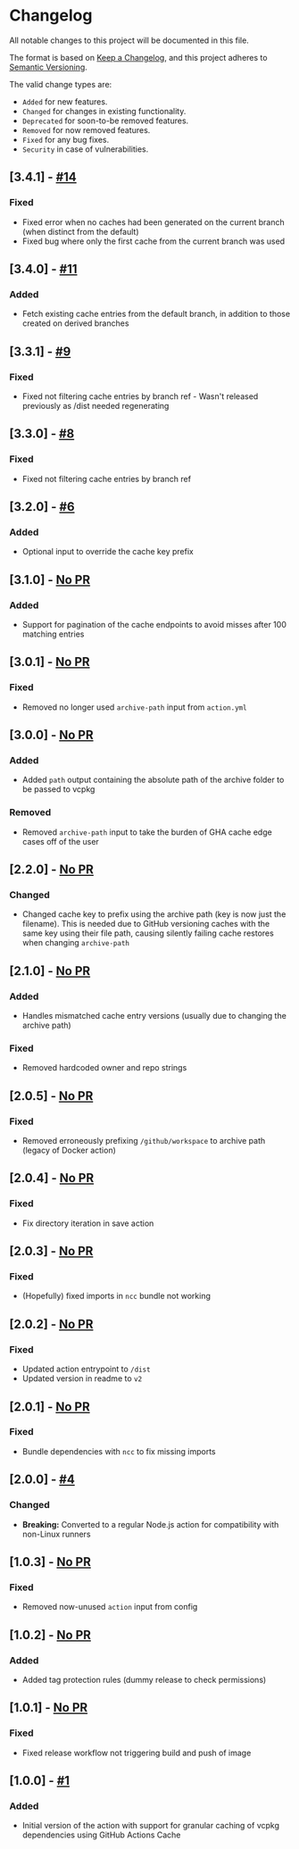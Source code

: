 # Changelog

All notable changes to this project will be documented in this file.

The format is based on [Keep a Changelog](https://keepachangelog.com/en/1.0.0/),
and this project adheres to [Semantic Versioning](https://semver.org/spec/v2.0.0.html).

The valid change types are:

- `Added` for new features.
- `Changed` for changes in existing functionality.
- `Deprecated` for soon-to-be removed features.
- `Removed` for now removed features.
- `Fixed` for any bug fixes.
- `Security` in case of vulnerabilities.

## [3.4.1] - [#14](https://github.com/TAServers/vcpkg-cache/pull/14)

### Fixed

- Fixed error when no caches had been generated on the current branch (when distinct from the default)
- Fixed bug where only the first cache from the current branch was used

## [3.4.0] - [#11](https://github.com/TAServers/vcpkg-cache/pull/11)

### Added

- Fetch existing cache entries from the default branch, in addition to those created on derived branches

## [3.3.1] - [#9](https://github.com/TAServers/vcpkg-cache/pull/9)

### Fixed

- Fixed not filtering cache entries by branch ref - Wasn't released previously as /dist needed regenerating

## [3.3.0] - [#8](https://github.com/TAServers/vcpkg-cache/pull/8)

### Fixed

- Fixed not filtering cache entries by branch ref

## [3.2.0] - [#6](https://github.com/TAServers/vcpkg-cache/pull/6)

### Added

- Optional input to override the cache key prefix

## [3.1.0] - [No PR](#)

### Added

- Support for pagination of the cache endpoints to avoid misses after 100 matching entries

## [3.0.1] - [No PR](#)

### Fixed

- Removed no longer used `archive-path` input from `action.yml`

## [3.0.0] - [No PR](#)

### Added

- Added `path` output containing the absolute path of the archive folder to be passed to vcpkg

### Removed

- Removed `archive-path` input to take the burden of GHA cache edge cases off of the user

## [2.2.0] - [No PR](#)

### Changed

- Changed cache key to prefix using the archive path (key is now just the filename). This is needed due to GitHub
  versioning caches with the same key using their file path, causing silently failing cache restores when changing
  `archive-path`

## [2.1.0] - [No PR](#)

### Added

- Handles mismatched cache entry versions (usually due to changing the archive path)

### Fixed

- Removed hardcoded owner and repo strings

## [2.0.5] - [No PR](#)

### Fixed

- Removed erroneously prefixing `/github/workspace` to archive path (legacy of Docker action)

## [2.0.4] - [No PR](#)

### Fixed

- Fix directory iteration in save action

## [2.0.3] - [No PR](#)

### Fixed

- (Hopefully) fixed imports in `ncc` bundle not working

## [2.0.2] - [No PR](#)

### Fixed

- Updated action entrypoint to `/dist`
- Updated version in readme to `v2`

## [2.0.1] - [No PR](#)

### Fixed

- Bundle dependencies with `ncc` to fix missing imports

## [2.0.0] - [#4](https://github.com/TAServers/vcpkg-cache/pull/4)

### Changed

- **Breaking:** Converted to a regular Node.js action for compatibility with non-Linux runners

## [1.0.3] - [No PR](#)

### Fixed

- Removed now-unused `action` input from config

## [1.0.2] - [No PR](#)

### Added

- Added tag protection rules (dummy release to check permissions)

## [1.0.1] - [No PR](#)

### Fixed

- Fixed release workflow not triggering build and push of image

## [1.0.0] - [#1](https://github.com/TAServers/vcpkg-cache/pull/1)

### Added

- Initial version of the action with support for granular caching of vcpkg dependencies using GitHub Actions Cache

